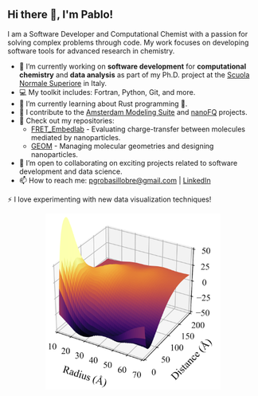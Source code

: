 ## Hi there 👋, I'm Pablo!

I am a Software Developer and Computational Chemist with a passion for solving complex problems through code. My work focuses on developing software tools for advanced research in chemistry.

- 🔭 I’m currently working on **software development** for **computational chemistry** and **data analysis** as part of my Ph.D. project at the [Scuola Normale Superiore](https://www.sns.it/en) in Italy.
- 💻 My toolkit includes: Fortran, Python, Git, and more.
- 🌱 I’m currently learning about Rust programming 🦀.
- 💼 I contribute to the [Amsterdam Modeling Suite](https://www.scm.com/) and [nanoFQ](https://pubs.acs.org/doi/full/10.1021/acsphotonics.2c00761) projects.
- 📂 Check out my repositories:
  - [FRET_Embedlab](https://github.com/pgrobasillobre/FRET_Embedlab) - Evaluating charge-transfer between molecules mediated by nanoparticles.
  - [GEOM](https://github.com/pgrobasillobre/geom) - Managing molecular geometries and designing nanoparticles.
- 🤝 I’m open to collaborating on exciting projects related to software development and data science.
- 📫 How to reach me: pgrobasillobre@gmail.com | [LinkedIn](https://www.linkedin.com/in/pablo-grobas-illobre-0290b0191/)

⚡ I love experimenting with new data visualization techniques!

<div align="center">
    <img src="images/fluorescence_enh.png" alt="Fluorescence Enhancement" width="350"/>
</div>
